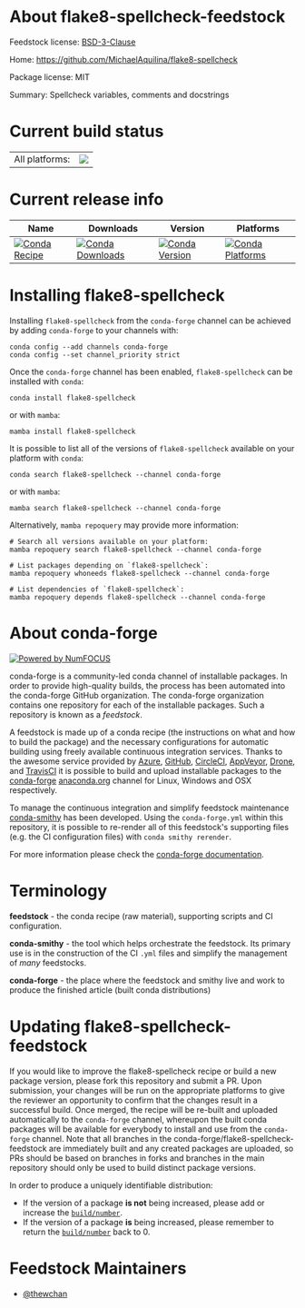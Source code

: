 About flake8-spellcheck-feedstock
=================================

Feedstock license: [BSD-3-Clause](https://github.com/conda-forge/flake8-spellcheck-feedstock/blob/main/LICENSE.txt)

Home: https://github.com/MichaelAquilina/flake8-spellcheck

Package license: MIT

Summary: Spellcheck variables, comments and docstrings

Current build status
====================


<table><tr><td>All platforms:</td>
    <td>
      <a href="https://dev.azure.com/conda-forge/feedstock-builds/_build/latest?definitionId=14437&branchName=main">
        <img src="https://dev.azure.com/conda-forge/feedstock-builds/_apis/build/status/flake8-spellcheck-feedstock?branchName=main">
      </a>
    </td>
  </tr>
</table>

Current release info
====================

| Name | Downloads | Version | Platforms |
| --- | --- | --- | --- |
| [![Conda Recipe](https://img.shields.io/badge/recipe-flake8--spellcheck-green.svg)](https://anaconda.org/conda-forge/flake8-spellcheck) | [![Conda Downloads](https://img.shields.io/conda/dn/conda-forge/flake8-spellcheck.svg)](https://anaconda.org/conda-forge/flake8-spellcheck) | [![Conda Version](https://img.shields.io/conda/vn/conda-forge/flake8-spellcheck.svg)](https://anaconda.org/conda-forge/flake8-spellcheck) | [![Conda Platforms](https://img.shields.io/conda/pn/conda-forge/flake8-spellcheck.svg)](https://anaconda.org/conda-forge/flake8-spellcheck) |

Installing flake8-spellcheck
============================

Installing `flake8-spellcheck` from the `conda-forge` channel can be achieved by adding `conda-forge` to your channels with:

```
conda config --add channels conda-forge
conda config --set channel_priority strict
```

Once the `conda-forge` channel has been enabled, `flake8-spellcheck` can be installed with `conda`:

```
conda install flake8-spellcheck
```

or with `mamba`:

```
mamba install flake8-spellcheck
```

It is possible to list all of the versions of `flake8-spellcheck` available on your platform with `conda`:

```
conda search flake8-spellcheck --channel conda-forge
```

or with `mamba`:

```
mamba search flake8-spellcheck --channel conda-forge
```

Alternatively, `mamba repoquery` may provide more information:

```
# Search all versions available on your platform:
mamba repoquery search flake8-spellcheck --channel conda-forge

# List packages depending on `flake8-spellcheck`:
mamba repoquery whoneeds flake8-spellcheck --channel conda-forge

# List dependencies of `flake8-spellcheck`:
mamba repoquery depends flake8-spellcheck --channel conda-forge
```


About conda-forge
=================

[![Powered by
NumFOCUS](https://img.shields.io/badge/powered%20by-NumFOCUS-orange.svg?style=flat&colorA=E1523D&colorB=007D8A)](https://numfocus.org)

conda-forge is a community-led conda channel of installable packages.
In order to provide high-quality builds, the process has been automated into the
conda-forge GitHub organization. The conda-forge organization contains one repository
for each of the installable packages. Such a repository is known as a *feedstock*.

A feedstock is made up of a conda recipe (the instructions on what and how to build
the package) and the necessary configurations for automatic building using freely
available continuous integration services. Thanks to the awesome service provided by
[Azure](https://azure.microsoft.com/en-us/services/devops/), [GitHub](https://github.com/),
[CircleCI](https://circleci.com/), [AppVeyor](https://www.appveyor.com/),
[Drone](https://cloud.drone.io/welcome), and [TravisCI](https://travis-ci.com/)
it is possible to build and upload installable packages to the
[conda-forge](https://anaconda.org/conda-forge) [anaconda.org](https://anaconda.org/)
channel for Linux, Windows and OSX respectively.

To manage the continuous integration and simplify feedstock maintenance
[conda-smithy](https://github.com/conda-forge/conda-smithy) has been developed.
Using the ``conda-forge.yml`` within this repository, it is possible to re-render all of
this feedstock's supporting files (e.g. the CI configuration files) with ``conda smithy rerender``.

For more information please check the [conda-forge documentation](https://conda-forge.org/docs/).

Terminology
===========

**feedstock** - the conda recipe (raw material), supporting scripts and CI configuration.

**conda-smithy** - the tool which helps orchestrate the feedstock.
                   Its primary use is in the construction of the CI ``.yml`` files
                   and simplify the management of *many* feedstocks.

**conda-forge** - the place where the feedstock and smithy live and work to
                  produce the finished article (built conda distributions)


Updating flake8-spellcheck-feedstock
====================================

If you would like to improve the flake8-spellcheck recipe or build a new
package version, please fork this repository and submit a PR. Upon submission,
your changes will be run on the appropriate platforms to give the reviewer an
opportunity to confirm that the changes result in a successful build. Once
merged, the recipe will be re-built and uploaded automatically to the
`conda-forge` channel, whereupon the built conda packages will be available for
everybody to install and use from the `conda-forge` channel.
Note that all branches in the conda-forge/flake8-spellcheck-feedstock are
immediately built and any created packages are uploaded, so PRs should be based
on branches in forks and branches in the main repository should only be used to
build distinct package versions.

In order to produce a uniquely identifiable distribution:
 * If the version of a package **is not** being increased, please add or increase
   the [``build/number``](https://docs.conda.io/projects/conda-build/en/latest/resources/define-metadata.html#build-number-and-string).
 * If the version of a package **is** being increased, please remember to return
   the [``build/number``](https://docs.conda.io/projects/conda-build/en/latest/resources/define-metadata.html#build-number-and-string)
   back to 0.

Feedstock Maintainers
=====================

* [@thewchan](https://github.com/thewchan/)

